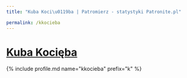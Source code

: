 ```yaml
---
title: "Kuba Koci\u0119ba | Patromierz - statystyki Patronite.pl"

permalink: /kkocieba
---
```


# [Kuba Kocięba](https://patronite.pl/kkocieba)

{% include profile.md name="kkocieba" prefix="k" %}
